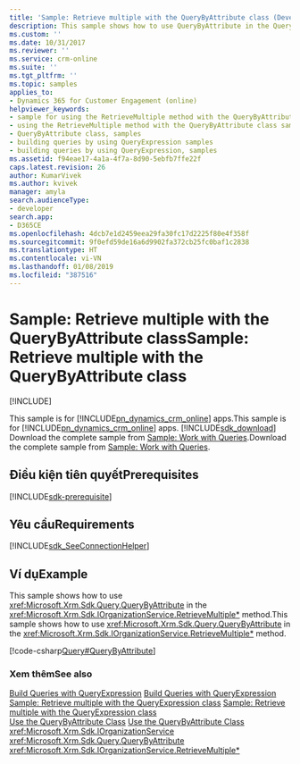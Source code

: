 ```yaml
---
title: 'Sample: Retrieve multiple with the QueryByAttribute class (Developer Guide for Dynamics 365 for Customer Engagement)| MicrosoftDocs'
description: This sample shows how to use QueryByAttribute in the QueryBase) method
ms.custom: ''
ms.date: 10/31/2017
ms.reviewer: ''
ms.service: crm-online
ms.suite: ''
ms.tgt_pltfrm: ''
ms.topic: samples
applies_to:
- Dynamics 365 for Customer Engagement (online)
helpviewer_keywords:
- sample for using the RetrieveMultiple method with the QueryByAttribute class
- using the RetrieveMultiple method with the QueryByAttribute class sample
- QueryByAttribute class, samples
- building queries by using QueryExpression samples
- building queries by using QueryExpression, samples
ms.assetid: f94eae17-4a1a-4f7a-8d90-5ebfb7ffe22f
caps.latest.revision: 26
author: KumarVivek
ms.author: kvivek
manager: amyla
search.audienceType:
- developer
search.app:
- D365CE
ms.openlocfilehash: 4dcb7e1d2459eea29fa30fc17d2225f80e4f358f
ms.sourcegitcommit: 9f0efd59de16a6d9902fa372cb25fc0baf1c2838
ms.translationtype: HT
ms.contentlocale: vi-VN
ms.lasthandoff: 01/08/2019
ms.locfileid: "387516"
---
```

# <a name="sample-retrieve-multiple-with-the-querybyattribute-class"></a><span data-ttu-id="29b3c-103">Sample: Retrieve multiple with the QueryByAttribute class</span><span class="sxs-lookup"><span data-stu-id="29b3c-103">Sample: Retrieve multiple with the QueryByAttribute class</span></span>

[!INCLUDE[](../../includes/cc_applies_to_update_9_0_0.md)]

<span data-ttu-id="29b3c-104">This sample is for [!INCLUDE[pn_dynamics_crm_online](../../includes/pn-dynamics-crm-online.md)] apps.</span><span class="sxs-lookup"><span data-stu-id="29b3c-104">This sample is for [!INCLUDE[pn_dynamics_crm_online](../../includes/pn-dynamics-crm-online.md)] apps.</span></span> [!INCLUDE[sdk_download](../../includes/sdk-download.md)] <span data-ttu-id="29b3c-105">Download the complete sample from [Sample: Work with Queries](https://code.msdn.microsoft.com/Sample-Work-with-Queries-8265a78e).</span><span class="sxs-lookup"><span data-stu-id="29b3c-105">Download the complete sample from [Sample: Work with Queries](https://code.msdn.microsoft.com/Sample-Work-with-Queries-8265a78e).</span></span>  

## <a name="prerequisites"></a><span data-ttu-id="29b3c-106">Điều kiện tiên quyết</span><span class="sxs-lookup"><span data-stu-id="29b3c-106">Prerequisites</span></span>
[!INCLUDE[sdk-prerequisite](../../includes/sdk-prerequisite.md)]
  
## <a name="requirements"></a><span data-ttu-id="29b3c-107">Yêu cầu</span><span class="sxs-lookup"><span data-stu-id="29b3c-107">Requirements</span></span>  
[!INCLUDE[sdk_SeeConnectionHelper](../../includes/sdk-seeconnectionhelper.md)]
  
## <a name="example"></a><span data-ttu-id="29b3c-108">Ví dụ</span><span class="sxs-lookup"><span data-stu-id="29b3c-108">Example</span></span>  
 <span data-ttu-id="29b3c-109">This sample shows how to use <xref:Microsoft.Xrm.Sdk.Query.QueryByAttribute> in the <xref:Microsoft.Xrm.Sdk.IOrganizationService.RetrieveMultiple*> method.</span><span class="sxs-lookup"><span data-stu-id="29b3c-109">This sample shows how to use <xref:Microsoft.Xrm.Sdk.Query.QueryByAttribute> in the <xref:Microsoft.Xrm.Sdk.IOrganizationService.RetrieveMultiple*> method.</span></span>  
  
 [!code-csharp[Query#QueryByAttribute](../../snippets/csharp/CRMV8/query/cs/querybyattribute.cs#querybyattribute)]  
  
### <a name="see-also"></a><span data-ttu-id="29b3c-110">Xem thêm</span><span class="sxs-lookup"><span data-stu-id="29b3c-110">See also</span></span>  
 <span data-ttu-id="29b3c-111">[Build Queries with QueryExpression](build-queries-with-queryexpression.md) </span><span class="sxs-lookup"><span data-stu-id="29b3c-111">[Build Queries with QueryExpression](build-queries-with-queryexpression.md) </span></span>  
 <span data-ttu-id="29b3c-112">[Sample: Retrieve multiple with the QueryExpression class](sample-retrieve-multiple-queryexpression-class.md) </span><span class="sxs-lookup"><span data-stu-id="29b3c-112">[Sample: Retrieve multiple with the QueryExpression class](sample-retrieve-multiple-queryexpression-class.md) </span></span>  
 <span data-ttu-id="29b3c-113">[Use the QueryByAttribute Class](use-querybyattribute-class.md) </span><span class="sxs-lookup"><span data-stu-id="29b3c-113">[Use the QueryByAttribute Class](use-querybyattribute-class.md) </span></span>  
<xref:Microsoft.Xrm.Sdk.IOrganizationService>   
 <xref:Microsoft.Xrm.Sdk.Query.QueryByAttribute>   
 <xref:Microsoft.Xrm.Sdk.IOrganizationService.RetrieveMultiple*>

